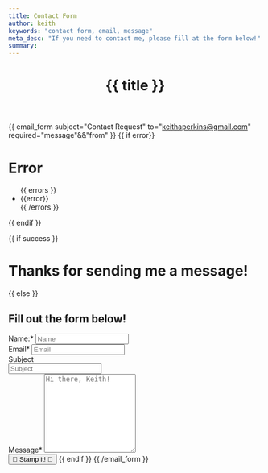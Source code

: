 ```yaml
---
title: Contact Form
author: keith
keywords: "contact form, email, message"
meta_desc: "If you need to contact me, please fill at the form below!"
summary:
---
```

<div class="centerform">

<header><h1>{{ title }}</h1></header>

{{ email_form subject="Contact Request" to="keithaperkins@gmail.com" required="message"&&"from" }}
  {{ if error}}
    <h1>Error</h1>
    <ul class="error">
    {{ errors }}
        <li> {{error}} </li>
    {{ /errors }}
    </ul>
  {{ endif }}

  {{ if success }}
   <h1>Thanks for sending me a message!</h1>
  {{ else }}

<div>
<h2> Fill out the form below! </h2>
</div>
<div class="contact-field">
    <label for="name">Name:<span class="required">*</span></label>
    <input type="text" name="name" class="required" id="name" placeholder="Name" />
</div>
</div>
<div class="contact-field">
    <label>Email<span class="required">*</span></label>
    <input type="text" name="from" class="required" id="email" placeholder="Email" />
</div>
<label>Subject</label>
<div class="contact-field">
    <input type="text" name="subject" id="subject" placeholder="Subject"></input>
</div>
<!-- Added next field for the annoying bots -->
<input style="display:none;" type="text" name="_email" required />
<div class="contact-field" markdown="0">
    <label>Message<span class="required">*</span></label>
    <textarea name="message" id="message" placeholder="Hi there, Keith!" class="required" rows="10" cols="20"></textarea>
</div>
<input type="submit" class="btn fa-input" value="&#xf003; Stamp it! &#xf003;">
{{ endif }}
{{ /email_form }}
